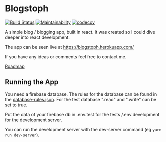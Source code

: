 # Blogstoph

[![Build Status](https://travis-ci.org/ChFlick/blogstoph.png?branch=master)](https://travis-ci.org/ChFlick/blogstoph)
[![Maintainability](https://api.codeclimate.com/v1/badges/fcd4bfab8628cde9080e/maintainability)](https://codeclimate.com/github/ChFlick/blogstoph/maintainability)
[![codecov](https://codecov.io/gh/ChFlick/blogstoph/branch/master/graph/badge.svg)](https://codecov.io/gh/ChFlick/blogstoph)

A simple blog / blogging app, built in react.
It was created so I could dive deeper into react development.

The app can be seen live at <https://blogstoph.herokuapp.com/>

If you have any ideas or comments feel free to contact me.

[Roadmap](./roadmap.md)

## Running the App

You need a firebase database. The rules for the database can be found in the [database-rules.json](./database-rules.json).  For the test database ".read" and ".write" can be set to true.

Put the data of your firebase db in .env.test for the tests /.env.development for the development server.

You can run the development server with the dev-server command (eg `yarn run dev-server`).